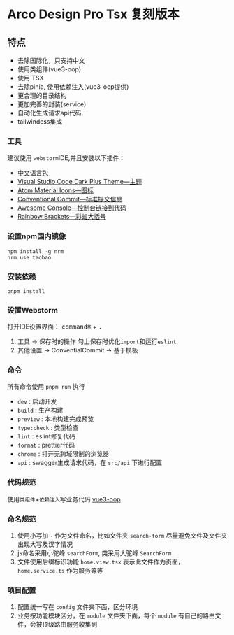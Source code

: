 # Arco Design Pro Tsx 复刻版本

## 特点

- 去除国际化，只支持中文
- 使用类组件(vue3-oop)
- 使用 TSX
- 去除pinia, 使用依赖注入(vue3-oop提供)
- 更合理的目录结构
- 更加完善的封装(service)
- 自动化生成请求api代码
- tailwindcss集成

### 工具

建议使用 `webstorm`IDE,并且安装以下插件：

- [中文语言包](https://plugins.jetbrains.com/plugin/13710-chinese-simplified-language-pack----)
- [Visual Studio Code Dark Plus Theme—主题](https://plugins.jetbrains.com/plugin/12255-visual-studio-code-dark-plus-theme)
- [Atom Material Icons—图标](https://plugins.jetbrains.com/plugin/10044-atom-material-icons)
- [Conventional Commit—标准提交信息](https://plugins.jetbrains.com/plugin/13389-conventional-commit)
- [Awesome Console—控制台链接到代码](https://plugins.jetbrains.com/plugin/7677-awesome-console)
- [Rainbow Brackets—彩虹大括号](https://plugins.jetbrains.com/plugin/10080-rainbow-brackets)

### 设置**npm**国内镜像

```shell
npm install -g nrm
nrm use taobao
```

### 安装依赖

```shell
pnpm install
```

### 设置Webstorm

打开IDE设置界面： <kbd>command⌘</kbd> + <kbd>.</kbd>
1. 工具 -> 保存时的操作 勾上保存时优化`import`和运行`eslint`
2. 其他设置 -> ConventialCommit -> 基于模板

### 命令

所有命令使用 `pnpm run` 执行

- `dev` : 启动开发
- `build` : 生产构建
- `preview` : 本地构建完成预览
- `type:check` : 类型检查
- `lint` : eslint修复代码
- `format` : prettier代码
- `chrome` : 打开无跨域限制的浏览器
- `api` : swagger生成请求代码，在 `src/api` 下进行配置

### 代码规范

使用`类组件`+`依赖注入`写业务代码 [vue3-oop](https://github.com/agileago/vue3-oop)

### 命名规范

1. 使用小写加 `-` 作为文件命名，比如文件夹 `search-form` 尽量避免文件及文件夹出现大写及汉字情况
2. js命名采用小驼峰 `searchForm`, 类采用大驼峰 `SearchForm`
3. 文件使用后缀标识功能 `home.view.tsx` 表示此文件作为页面，`home.service.ts` 作为服务等等

### 项目配置

1. 配置统一写在 `config` 文件夹下面，区分环境
2. 业务按功能模块区分，在 `module` 文件夹下面，每个 `module` 有自己的路由文件，会被顶级路由服务收集到
